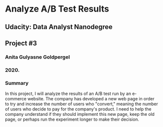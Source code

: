 


# Analyze A/B Test Results


## Udacity: Data Analyst Nanodegree

## Project #3

### Anita Gulyasne Goldpergel
### 2020.



### Summary
In this project, I will analyze the results of an A/B test run by an e-commerce website. The company has developed a new web page in order to try and increase the number of users who "convert," meaning the number of users who decide to pay for the company's product. I need to help the company understand if they should implement this new page, keep the old page, or perhaps run the experiment longer to make their decision.

